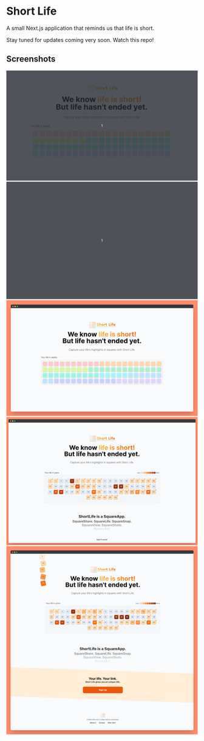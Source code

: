 # Short Life
A small Next.js application that reminds us that life is short.

Stay tuned for updates coming very soon. Watch this repo!

## Screenshots
![version1](github_assets/shortlife_v1.gif)
![version2](github_assets/shortlife_v2.gif)
![ss1](github_assets/ss1.png)
![ss2](github_assets/ss2.png)
![ss3](github_assets/ss3.png)